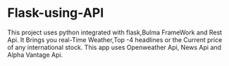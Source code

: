 # Flask-using-API
This project uses python integrated with flask,Bulma FrameWork and Rest Api.
It Brings you real-Time Weather,Top -4 headlines or the Current price of any international stock.
This app uses Openweather Api, News Api and Alpha Vantage Api.
